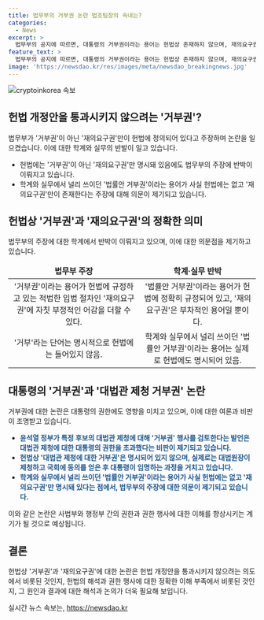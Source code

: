```yaml
---
title: 법무부의 거부권 논란 법조팀장의 속내는?
categories:
  - News
excerpt: >
  법무부의 공지에 따르면, 대통령의 거부권이라는 용어는 헌법상 존재하지 않으며, 재의요구권만이 존재한다고 설명했다. 헌법 제53조 제2항에 따르면, 대통령은 법률안에 이의가 있을 때 재의를 요구할 수 있다. 그러나 이에 대해 학계와 실무에서는 법률안 거부권이라는 용어를 널리 사용해왔는데, 법무부의 설명이 이를 교정하려는 시도로 비춰졌다. 이로 인해 정부와 대법원 사이에서 거부권을 놓고 논란이 일고 있다.
feature_text: >
  법무부의 공지에 따르면, 대통령의 거부권이라는 용어는 헌법상 존재하지 않으며, 재의요구권만이 존재한다고 설명했다. 헌법 제53조 제2항에 따르면, 대통령은 법률안에 이의가 있을 때 재의를 요구할 수 있다. 그러나 이에 대해 학계와 실무에서는 법률안 거부권이라는 용어를 널리 사용해왔는데, 법무부의 설명이 이를 교정하려는 시도로 비춰졌다. 이로 인해 정부와 대법원 사이에서 거부권을 놓고 논란이 일고 있다.
image: 'https://newsdao.kr/res/images/meta/newsdao_breakingnews.jpg'
---
```


<p><img src="https://newsdao.kr/res/images/meta/newsdao_breakingnews.jpg" alt="cryptoinkorea 속보" /></p>

<h2 data-ke-size="size26">헌법 개정안을 통과시키지 않으려는 '거부권'?</h2>

<p data-ke-size="size16">법무부가 '거부권'이 아닌 '재의요구권'만이 헌법에 정의되어 있다고 주장하며 논란을 일으켰습니다. 이에 대한 학계와 실무의 반발이 일고 있습니다.</p>

<ul>
<li>헌법에는 '거부권'이 아닌 '재의요구권'만 명시돼 있음에도 법무부의 주장에 반박이 이뤄지고 있습니다.</li>
<li>학계와 실무에서 널리 쓰이던 '법률안 거부권'이라는 용어가 사실 헌법에는 없고 '재의요구권'만이 존재한다는 주장에 대해 의문이 제기되고 있습니다.</li>
</ul>

<h2 data-ke-size="size26">헌법상 '거부권'과 '재의요구권'의 정확한 의미</h2>

<p data-ke-size="size16">법무부의 주장에 대한 학계에서 반박이 이뤄지고 있으며, 이에 대한 의문점을 제기하고 있습니다.</p>

<table>
<thead>
<tr>
<td style="text-align: center; height: 17px;"><b>법무부 주장</b></td>
<td style="text-align: center; height: 17px;"><b>학계·실무 반박</b></td>
</tr>
</thead>
<tbody>
<tr>
<td style="text-align: center; height: 17px;">'거부권'이라는 용어가 헌법에 규정하고 있는 적법한 입법 절차인 '재의요구권'에 자칫 부정적인 어감을 더할 수 있다.</td>
<td style="text-align: center; height: 17px;">'법률안 거부권'이라는 용어가 헌법에 정확히 규정되어 있고, '재의요구권'은 부차적인 용어일 뿐이다.</td>
</tr>
<tr>
<td style="text-align: center; height: 17px;">'거부'라는 단어는 명시적으로 헌법에는 들어있지 않음.</td>
<td style="text-align: center; height: 17px;">학계와 실무에서 널리 쓰이던 '법률안 거부권'이라는 용어는 실제로 헌법에도 명시되어 있음.</td>
</tr>
</tbody>
</table>

<h2 data-ke-size="size26">대통령의 '거부권'과 '대법관 제청 거부권' 논란</h2>

<p data-ke-size="size16">거부권에 대한 논란은 대통령의 권한에도 영향을 미치고 있으며, 이에 대한 여론과 비판이 조명받고 있습니다.</p>

<ul>
<li><b><span style="color: #1a5490;">윤석열 정부가 특정 후보의 대법관 제청에 대해 '거부권' 행사를 검토한다는 발언은 대법관 제청에 대한 대통령의 권한을 초과했다는 비판이 제기되고 있습니다.</span></b></li>
<li><b><span style="color: #1a5490;">헌법상 '대법관 제청에 대한 거부권'은 명시되어 있지 않으며, 실제로는 대법원장이 제청하고 국회에 동의를 얻은 후 대통령이 임명하는 과정을 거치고 있습니다.</span></b></li>
<li><b><span style="color: #1a5490;">학계와 실무에서 널리 쓰이던 '법률안 거부권'이라는 용어가 사실 헌법에는 없고 '재의요구권'만 명시돼 있다는 점에서, 법무부의 주장에 대한 의문이 제기되고 있습니다.</span></b></li>
</ul>

<p data-ke-size="size16">이와 같은 논란은 사법부와 행정부 간의 권한과 권한 행사에 대한 이해를 향상시키는 계기가 될 것으로 예상됩니다.</p>

<h2 data-ke-size="size26">결론</h2>

<p data-ke-size="size16">헌법상 '거부권'과 '재의요구권'에 대한 논란은 헌법 개정안을 통과시키지 않으려는 의도에서 비롯된 것인지, 헌법의 해석과 권한 행사에 대한 정확한 이해 부족에서 비롯된 것인지, 그 원인과 결과에 대한 해석과 논의가 더욱 필요해 보입니다.</p>
실시간 뉴스 속보는, <a href="https://newsdao.kr" rel="dofollow">https://newsdao.kr</a>


